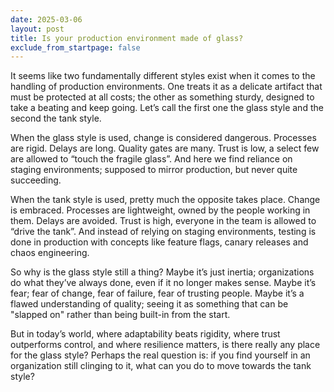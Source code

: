 ```yaml
---
date: 2025-03-06
layout: post
title: Is your production environment made of glass?
exclude_from_startpage: false
---
```


It seems like two fundamentally different styles exist when it comes to the handling of production environments. One treats it as a delicate artifact that must be protected at all costs; the other as something sturdy, designed to take a beating and keep going. Let’s call the first one the glass style and the second the tank style.

When the glass style is used, change is considered dangerous. Processes are rigid. Delays are long. Quality gates are many. Trust is low, a select few are allowed to “touch the fragile glass”. And here we find reliance on staging environments; supposed to mirror production, but never quite succeeding.

When the tank style is used, pretty much the opposite takes place. Change is embraced. Processes are lightweight, owned by the people working in them. Delays are avoided. Trust is high, everyone in the team is allowed to “drive the tank”. And instead of relying on staging environments, testing is done in production with concepts like feature flags, canary releases and chaos engineering.

So why is the glass style still a thing? Maybe it’s just inertia; organizations do what they’ve always done, even if it no longer makes sense. Maybe it’s fear; fear of change, fear of failure, fear of trusting people. Maybe it’s a flawed understanding of quality; seeing it as something that can be "slapped on" rather than being built-in from the start.

But in today’s world, where adaptability beats rigidity, where trust outperforms control, and where resilience matters, is there really any place for the glass style? Perhaps the real question is: if you find yourself in an organization still clinging to it, what can you do to move towards the tank style?
